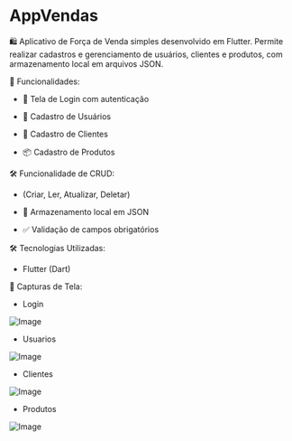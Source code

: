 # AppVendas
🛍️ Aplicativo de Força de Venda simples desenvolvido em Flutter. Permite realizar cadastros e gerenciamento de usuários, clientes e produtos, com armazenamento local em arquivos JSON.

🚀 Funcionalidades:

- 🔐 Tela de Login com autenticação

- 👤 Cadastro de Usuários

- 🧾 Cadastro de Clientes

- 📦 Cadastro de Produtos

🛠️ Funcionalidade de CRUD:

- (Criar, Ler, Atualizar, Deletar)

- 💾 Armazenamento local em JSON

- ✅ Validação de campos obrigatórios

🛠️ Tecnologias Utilizadas:

- Flutter (Dart)

📸 Capturas de Tela:

- Login

 ![Image](https://github.com/user-attachments/assets/2c6fbdd4-b13b-4a40-b919-60aabd38463d)
  
- Usuarios
  
![Image](https://github.com/user-attachments/assets/55c61b2c-9da7-4e28-a1ab-eefb22986bbd)

- Clientes
  
![Image](https://github.com/user-attachments/assets/bbe78a0e-1531-4409-b334-791289968ce7)

- Produtos

![Image](https://github.com/user-attachments/assets/6d6f2840-2a14-433c-8d6c-55b3ef82252c)
  
